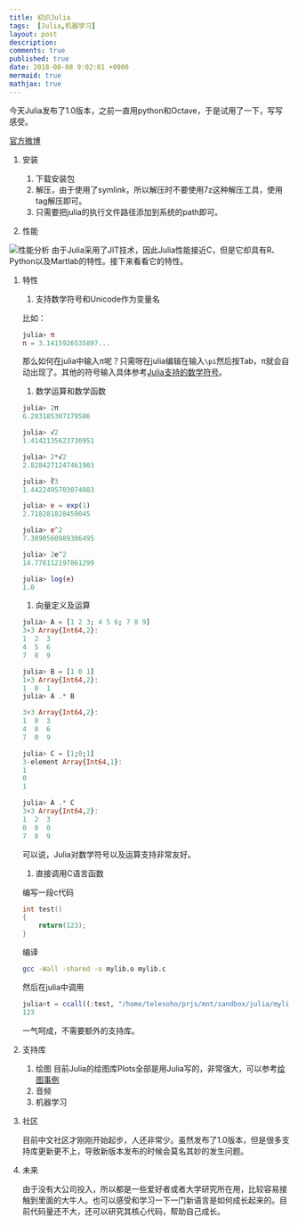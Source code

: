 ```yaml
---
title: 初识Julia
tags:  [Julia,机器学习]
layout: post
description: 
comments: true
published: true
date: 2018-08-08 9:02:01 +0900
mermaid: true
mathjax: true
---
```


今天Julia发布了1.0版本，之前一直用python和Octave，于是试用了一下，写写感受。

[官方微博](https://julialang.org/blog/2018/08/one-point-zero-zh_cn)

1. 安装
    1. 下载安装包
    1. 解压，由于使用了symlink，所以解压时不要使用7z这种解压工具，使用tag解压即可。
    1. 只需要把julia的执行文件路径添加到系统的path即可。


1. 性能

![性能分析](https://julialang.org/images/benchmarks.svg)
由于Julia采用了JIT技术，因此Julia性能接近C，但是它却具有R、Python以及Martlab的特性。接下来看看它的特性。

1. 特性

    1. 支持数学符号和Unicode作为变量名

    比如：
    ```julia
    julia> π
    π = 3.1415926535897...
    ```
    那么如何在julia中输入π呢？只需呀在julia编辑在输入```\pi```然后按Tab，π就会自动出现了。其他的符号输入具体参考[Julia支持的数学符号](
    https://docs.julialang.org/en/v0.6.0/manual/unicode-input/)。

    1. 数学运算和数学函数

    ```julia
    julia> 2π
    6.283185307179586

    julia> √2
    1.4142135623730951

    julia> 2*√2
    2.8284271247461903

    julia> ∛3
    1.4422495703074083

    julia> e = exp(1)
    2.718281828459045

    julia> e^2
    7.3890560989306495

    julia> 2e^2
    14.778112197861299

    julia> log(e)
    1.0
    ```
    
    1. 向量定义及运算

    ```julia
    julia> A = [1 2 3; 4 5 6; 7 8 9]
    3×3 Array{Int64,2}:
    1  2  3
    4  5  6
    7  8  9

    julia> B = [1 0 1]
    1×3 Array{Int64,2}:
    1  0  1
    julia> A .* B

    3×3 Array{Int64,2}:
    1  0  3
    4  0  6
    7  0  9

    julia> C = [1;0;1]
    3-element Array{Int64,1}:
    1
    0
    1

    julia> A .* C
    3×3 Array{Int64,2}:
    1  2  3
    0  0  0
    7  8  9
    ```

    可以说，Julia对数学符号以及运算支持非常友好。

    1. 直接调用C语言函数

    编写一段c代码
    ```c
    int test() 
    {
        return(123);
    }
    ```
    编译
    ```sh
    gcc -Wall -shared -o mylib.o mylib.c
    ```
    然后在julia中调用
    ```julia
    julia>t = ccall((:test, "/home/telesoho/prjs/mnt/sandbox/julia/mylib.o"), Int32, ())
    123
    ```
    一气呵成，不需要额外的支持库。

1. 支持库

    1. 绘图
    目前Julia的绘图库Plots全部是用Julia写的，非常强大，可以参考[绘图事例](http://docs.juliaplots.org/latest/)
    1. 音频
    1. 机器学习


1. 社区

    目前中文社区才刚刚开始起步，人还非常少。虽然发布了1.0版本，但是很多支持库更新更不上，导致新版本发布的时候会莫名其妙的发生问题。

1. 未来

    由于没有大公司投入，所以都是一些爱好者或者大学研究所在用，比较容易接触到里面的大牛人。也可以感受和学习一下一门新语言是如何成长起来的。目前代码量还不大，还可以研究其核心代码，帮助自己成长。
